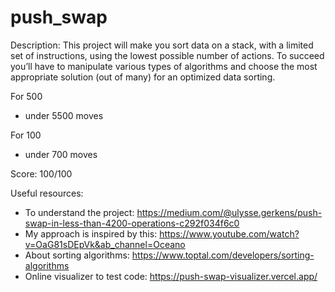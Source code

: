 # push_swap

Description:
This project will make you sort data on a stack, with a limited set of instructions, using
the lowest possible number of actions. To succeed you’ll have to manipulate various
types of algorithms and choose the most appropriate solution (out of many) for an
optimized data sorting.

For 500
- under 5500 moves

For 100
- under 700 moves

Score: 100/100

Useful resources:
- To understand the project: https://medium.com/@ulysse.gerkens/push-swap-in-less-than-4200-operations-c292f034f6c0
- My approach is inspired by this: https://www.youtube.com/watch?v=OaG81sDEpVk&ab_channel=Oceano
- About sorting algorithms: https://www.toptal.com/developers/sorting-algorithms
- Online visualizer to test code: https://push-swap-visualizer.vercel.app/
